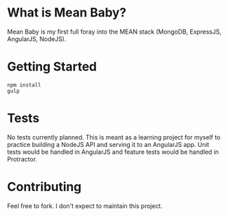 What is Mean Baby?
==================

Mean Baby is my first full foray into the MEAN stack (MongoDB, ExpressJS, AngularJS, NodeJS).

Getting Started
===============

    npm install
    gulp

Tests
=====

No tests currently planned. This is meant as a learning project for myself to practice building a NodeJS API and serving it to an AngularJS app. Unit tests would be handled in AngularJS and feature tests would be handled in Protractor.

Contributing
============

Feel free to fork. I don't expect to maintain this project.